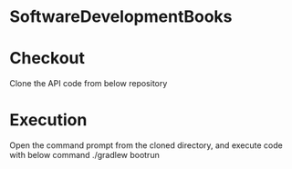 # SoftwareDevelopmentBooks

# Checkout
 Clone the API code from below repository

 # Execution
  Open the  command prompt from the cloned directory, and execute code with below command
  ./gradlew bootrun